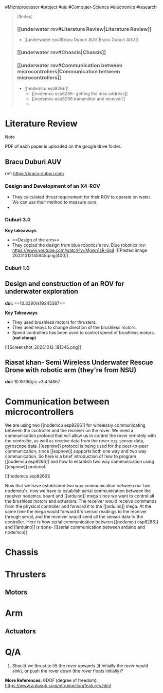 #Microprocessor #project #uiu #Computer-Science #electronics #research 

>[!Index]
>### [[underwater rov#Literature Review|Literature Review]]
>- [[underwater rov#Bracu Duburi AUV|Bracu Duburi AUV]]
>### [[underwater rov#Chassis|Chassis]]
>
>### [[underwater rov#Communication between microcontrollers|Communication between microcontrollers]]
>- [[nodemcu esp8266]]
>	- [[nodemcu esp8266- getting the mac address]]
>	- [[nodemcu esp8266 transmitter and receiver]]
>	- 

# Literature Review

>[!Note]
>PDF of each paper is uploaded on the google drive folder.

## Bracu Duburi AUV
ref: https://bracu-duburi.com

### Design and Development of an X4-ROV
- They calculated thrust requirement for their ROV to operate on water. We can use their method to measure ours.
- 


### Duburi 3.0

**Key takeaways**
- ==Design of the arm== 
- They copied the design from blue robotics's rov.
	Blue robotics rov: https://www.youtube.com/watch?v=Mgwn1sR-6g8
![[Pasted image 20231012145648.png|400]]
### Duburi 1.0
## Design and construction of an ROV for underwater exploration

**doi:** ==10.3390/s19245387==


**Key Takeaways**
- They used brushless motors for thrusters.
- They used relays to change direction of the brushless motors.
- Speed controllers has been used to control speed of brushless motors. (**not cheap**)

![[Screenshot_20231012_181346.png]]

## Riasat khan- Semi Wireless Underwater Rescue Drone with robotic arm (they're from NSU)
**doi:** 10.18196/jrc.v3i4.14867









# Communication between microcontrollers

We are using two [[nodemcu esp8266]] for wirelessly communicating between the controller and the receiver on the rover.
We need a communication protocol that will allow us to control the rover remotely with the controller, as well as receive data from the rover e.g. sensor data, gyroscope data.
[[espnow]] protocol is being used for the peer-to-peer communication, since [[espnow]] supports both one way and two way communication. So here is a brief introduction of how to program [[nodemcu esp8266]] and how to establish two way communication using [[espnow]] protocol.

![[nodemcu esp8266]]

Now that we have established two way communication between our two nodemcu's, now we have to establish serial communication between the receiver nodemcu board and [[arduino]] mega since we want to control all the brushless motors and actuators. 
The receiver would receive commands from the physical controller and forward it to the [[arduino]] mega. At the same time the mega would forward it's sensor readings to the receiver through serial, and the receiver would send all the sensor data to the controller. Here is how serial communication between [[nodemcu esp8266]] and [[arduino]] is done-
![[serial communication between arduino and nodemcu]]

# Chassis

# Thrusters

## Motors

# Arm
## Actuators


# Q/A
1. Should we thrust to lift the rover upwards (if initially the rover would sink), or push the rover down (the rover floats initially)?

**More References:**
6DOF (degree of freedom): https://www.ardusub.com/introduction/features.html

